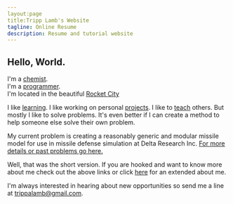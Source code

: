 ```yaml
---
layout:page
title:Tripp Lamb's Website
tagline: Online Resume
description: Resume and tutorial website
---
```


## Hello, World.

I'm a [chemist](https://trippalamb.github.io/chemist).  
I'm a [programmer](https://trippalamb.github.io/programmer).  
I'm located in the beautiful [Rocket City](https://en.wikipedia.org/wiki/Huntsville,_Alabama)

I like [learning](trippalamb.com/skills). I like working on personal [projects](https://trippalamb.github.io/projects). I like to [teach](https://trippalamb.github.io/tutorials) others. But mostly I like to solve problems. It's even better if I can create a method to help someone else solve their own problem.

My current problem is creating a reasonably generic and modular missile model for use in missile defense simulation at Delta Research Inc. [For more details or past problems go here.](https://trippalamb.github.io/problems) 

Well, that was the short version. If you are hooked and want to know more about me check out the above links or click [here](https://trippalamb.github.io/about) for an extended about me.

I'm always interested in hearing about new opportunities so send me a line at trippalamb@gmail.com.
